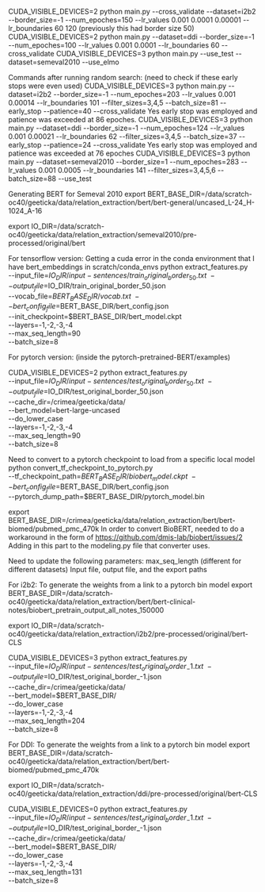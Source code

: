 CUDA_VISIBLE_DEVICES=2 python main.py --cross_validate --dataset=i2b2 --border_size=-1 --num_epoches=150 --lr_values 0.001 0.0001 0.00001 --lr_boundaries 60 120 (previously this had border size 50)
CUDA_VISIBLE_DEVICES=2 python main.py --dataset=ddi --border_size=-1 --num_epoches=100 --lr_values 0.001 0.0001 --lr_boundaries 60 --cross_validate
CUDA_VISIBLE_DEVICES=3 python main.py --use_test --dataset=semeval2010 --use_elmo


Commands after running random search: (need to check if these early stops were even used)
CUDA_VISIBLE_DEVICES=3 python main.py --dataset=i2b2 --border_size=-1 --num_epoches=203 --lr_values 0.001 0.00014 --lr_boundaries 101 --filter_sizes=3,4,5 --batch_size=81 --early_stop --patience=40 --cross_validate
Yes early stop was employed and patience was exceeded at 86 epoches. 
CUDA_VISIBLE_DEVICES=3 python main.py --dataset=ddi --border_size=-1 --num_epoches=124 --lr_values 0.001 0.00021 --lr_boundaries 62 --filter_sizes=3,4,5 --batch_size=37 --early_stop --patience=24 --cross_validate
Yes early stop was employed and patience was exceeded at 76 epoches
CUDA_VISIBLE_DEVICES=3 python main.py --dataset=semeval2010 --border_size=1 --num_epoches=283 --lr_values 0.001 0.0005 --lr_boundaries 141 --filter_sizes=3,4,5,6 --batch_size=88 --use_test













Generating BERT for Semeval 2010
export BERT_BASE_DIR=/data/scratch-oc40/geeticka/data/relation_extraction/bert/bert-general/uncased_L-24_H-1024_A-16

export IO_DIR=/data/scratch-oc40/geeticka/data/relation_extraction/semeval2010/pre-processed/original/bert

For tensorflow version: Getting a cuda error in the conda environment that I have bert_embeddings in scratch/conda_envs
python extract_features.py \
  --input_file=$IO_DIR/input-sentences/train_original_border_50.txt \
  --output_file=$IO_DIR/train_original_border_50.json \
  --vocab_file=$BERT_BASE_DIR/vocab.txt \
  --bert_config_file=$BERT_BASE_DIR/bert_config.json \
  --init_checkpoint=$BERT_BASE_DIR/bert_model.ckpt \
  --layers=-1,-2,-3,-4 \
  --max_seq_length=90 \
  --batch_size=8


For pytorch version: (inside the pytorch-pretrained-BERT/examples)

CUDA_VISIBLE_DEVICES=2 python extract_features.py \
  --input_file=$IO_DIR/input-sentences/test_original_border_50.txt \
  --output_file=$IO_DIR/test_original_border_50.json \
--cache_dir=/crimea/geeticka/data/ \
  --bert_model=bert-large-uncased \
  --do_lower_case \
  --layers=-1,-2,-3,-4 \
  --max_seq_length=90 \
  --batch_size=8

Need to convert to a pytorch checkpoint to load from a specific local model
python convert_tf_checkpoint_to_pytorch.py \
--tf_checkpoint_path=$BERT_BASE_DIR/biobert_model.ckpt \
--bert_config_file=$BERT_BASE_DIR/bert_config.json \
--pytorch_dump_path=$BERT_BASE_DIR/pytorch_model.bin


export BERT_BASE_DIR=/crimea/geeticka/data/relation_extraction/bert/bert-biomed/pubmed_pmc_470k
In order to convert BioBERT, needed to do a workaround in the form of https://github.com/dmis-lab/biobert/issues/2
Adding in this part to the modeling.py file that converter uses. 



Need to update the following parameters: max_seq_length (different for different datasets)
Input file, output file, and the export paths 

For i2b2:
To generate the weights from a link to a pytorch bin model
export BERT_BASE_DIR=/data/scratch-oc40/geeticka/data/relation_extraction/bert/bert-clinical-notes/biobert_pretrain_output_all_notes_150000

export IO_DIR=/data/scratch-oc40/geeticka/data/relation_extraction/i2b2/pre-processed/original/bert-CLS

CUDA_VISIBLE_DEVICES=3 python extract_features.py \
  --input_file=$IO_DIR/input-sentences/test_original_border_-1.txt \
  --output_file=$IO_DIR/test_original_border_-1.json \
--cache_dir=/crimea/geeticka/data/ \
  --bert_model=$BERT_BASE_DIR/ \
  --do_lower_case \
  --layers=-1,-2,-3,-4 \
  --max_seq_length=204 \
  --batch_size=8

For DDI: 
To generate the weights from a link to a pytorch bin model
export BERT_BASE_DIR=/data/scratch-oc40/geeticka/data/relation_extraction/bert/bert-biomed/pubmed_pmc_470k

export IO_DIR=/data/scratch-oc40/geeticka/data/relation_extraction/ddi/pre-processed/original/bert-CLS

CUDA_VISIBLE_DEVICES=0 python extract_features.py \
  --input_file=$IO_DIR/input-sentences/test_original_border_-1.txt \
  --output_file=$IO_DIR/test_original_border_-1.json \
--cache_dir=/crimea/geeticka/data/ \
  --bert_model=$BERT_BASE_DIR/ \
  --do_lower_case \
  --layers=-1,-2,-3,-4 \
  --max_seq_length=131 \
  --batch_size=8


